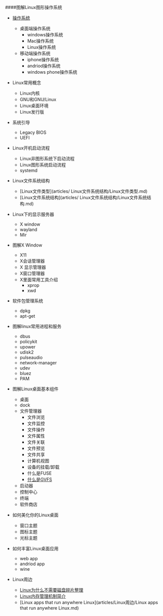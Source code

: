 ####图解Linux图形操作系统

+ [操作系统](articles/操作系统/操作系统.md)
    + 桌面端操作系统
       + windows操作系统
       + Mac操作系统
       + Linux操作系统
    + 移动端操作系统
        + iphone操作系统
        + andriod操作系统
        + windows phone操作系统

+ Linux常用概念
    + Linux内核
    + GNU和GNU/Linux
    + Linux桌面环境
    + Linux发行版

+ 系统引导
    + Legacy BIOS
    + UEFI

+ Linux开机启动流程
    + Linux非图形系统下启动流程
    + Linux图形系统启动流程
    + systemd
+ Linux文件系统结构
    + [Linux文件类型](articles/ Linux文件系统结构/Linux文件类型.md)
    + [Linux文件系统结构](articles/ Linux文件系统结构/Linux文件系统结构.md)
+ Linux下的显示服务器
    + X window
    + wayland
    + Mir
+ 图解X Window
    + X11 
    + X会话管理器
    + X 显示管理器
    +  X窗口管理器
    +  X里面常用工具介绍
        + xprop
        + xwd

+ 软件包管理系统
    + dpkg
    + apt-get 
+ 图解linux常用进程和服务
    + dbus
    + policykit
    + upower
    + udisk2
    + pulseaudio
    + network-manager
    + udev
    + bluez
    + PAM

+ 图解Linux桌面基本组件
    + 桌面
    + dock
    + 文件管理器
        + 文件浏览
        + 文件监控
        + 文件操作
        + 文件属性
        + 文件关联
        + 文件预览
        + 文件共享
        + 计算机视图
        + 设备的挂载/卸载
        + 什么是FUSE
        + [什么是GVFS](articles/图解Linux桌面基本组件/文件管理器/什么是GVFS.md)
    + 启动器
    + 控制中心
    + 终端
    + 软件商店

+ 如何美化你的Linux桌面
    + 窗口主题
    + 图标主题
    + 光标主题

+ 如何丰富Linux桌面应用
    + web app
    + andriod app
    + wine
+ Linux周边
    + [Linux为什么不需要磁盘碎片整理](articles/Linux周边/Linux为什么不需要磁盘碎片整理.md)
    + [Linux内存管理机制简介](articles/Linux周边/Linux内存管理机制简介.md)
    + [Linux apps that run anywhere Linux](articles/Linux周边/Linux apps that run anywhere Linux.md)